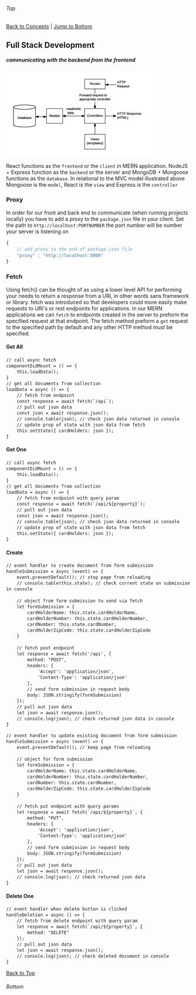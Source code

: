 ###### Top
[Back to Concepts](README.md) | [Jump to Bottom](#Bottom) 
## Full Stack Development 
##### communicating with the backend from the frontend
<img src=img/mcv_express.png alt="mvc express" width=400px/>

React functions as the `frontend` or the `client` in MERN application. NodeJS + Express function as the `backend` or the server and MongoDB + Mongoose functions as the `database`. In relational to the MVC model illustrated above Mongoose is the `model`, React is the `view` and Express is the `controller`

### Proxy
In order for our front and back end to communicate (when running projects locally) you have to add a proxy to the `package.json` file in your client. Set the path to `http://localhost:PORTNUMBER` the port number will be number your server is listening on
```JavaScript
{
    // add proxy to the end of package.json file
    "proxy" : "http://localhost:5000"
}

```
### Fetch
Using fetch() can be thought of as using a lower level API for performing your needs to return a response from a URI, in other words sans framework or library. fetch was introduced so that developers could more easily make requests to URI's or rest endpoints for applications. In our MERN applications we can `fetch` to endpoints created in the server to preform the specified request at that endpoint. The fetch method preform a `get` request to the specified path by default and any other HTTP method must be specified.
#### Get All
```JSX
// call async fetch
componentDidMount = () => {
    this.loadData();
}
// get all documents from collection
loadData = async () => {
    // fetch from endpoint
    const response = await fetch(`/api`);
    // pull out json data
    const json = await response.json();
    // console.table(json); // check json data returned in console
    // update prop of state with json data from fetch
    this.setState({ cardHolders: json });
}
```
#### Get One
```JSX
// call async fetch
componentDidMount = () => {
    this.loadData();
}
// get all documents from collection
loadData = async () => {
    // fetch from endpoint with query param
    const response = await fetch(`/api/${property}`);
    // pull out json data
    const json = await response.json();
    // console.table(json); // check json data returned in console
    // update prop of state with json data from fetch
    this.setState({ cardHolders: json });
}
```
#### Create
```JSX
// event handler to create document from form submission
handleSubmission = async (event) => {
    event.preventDefault(); // stop page from reloading
    // console.table(this.state); // check current state on submission in console

    // object from form submission to send via fetch
    let formSubmission = {
        cardHolderName: this.state.cardHolderName,
        cardHolderNumber: this.state.cardHolderNumber,
        cardNumber: this.state.cardNumber,
        cardHolderZipCode: this.state.cardHolderZipCode
    }

    // fetch post endpoint
    let response = await fetch('/api', {
        method: "POST",
        headers: {
            'Accept': 'application/json',
            'Content-Type': 'application/json'
        },
        // send form submission in request body
        body: JSON.stringify(formSubmission)
    });
    // pull out json data
    let json = await response.json();
    // console.log(json); // check returned json data in console
}
```
```JSX
// event handler to update existing document from form submission
handleSubmission = async (event) => {
    event.preventDefault(); // keep page from reloading

    // object for form submission
    let formSubmission = {
        cardHolderName: this.state.cardHolderName,
        cardHolderNumber: this.state.cardHolderNumber,
        cardNumber: this.state.cardNumber,
        cardHolderZipCode: this.state.cardHolderZipCode
    }

    // fetch put endpoint with query params
    let response = await fetch(`/api/${property}`, {
        method: "PUT",
        headers: {
            'Accept': 'application/json',
            'Content-Type': 'application/json'
        },
        // send form submission in request body
        body: JSON.stringify(formSubmission)
    });
    // pull out json data
    let json = await response.json();
    // console.log(json); // check returned json data
}
```
#### Delete One
```JSX
// event handler when delete button is clicked
handleDeletion = async () => {
    // fetch from delete endpoint with query param
    let response = await fetch(`/api/${property}`, {
        method: "DELETE"
    });
    // pull out json data
    let json = await response.json();
    // console.log(json); // check deleted document in console
}
```
[Back to Top](#Top)
###### Bottom